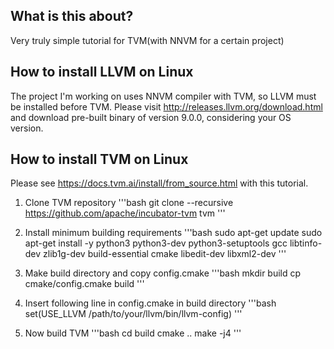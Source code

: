 ## What is this about?
Very truly simple tutorial for TVM(with NNVM for a certain project)

## How to install LLVM on Linux
The project I'm working on uses NNVM compiler with TVM, so LLVM must be installed before TVM.
Please visit http://releases.llvm.org/download.html and download pre-built binary of version 9.0.0, considering your OS version.


## How to install TVM on Linux
Please see https://docs.tvm.ai/install/from_source.html with this tutorial.

1. Clone TVM repository
  '''bash
  git clone --recursive https://github.com/apache/incubator-tvm tvm
  '''

2. Install minimum building requirements
  '''bash
  sudo apt-get update
  sudo apt-get install -y python3 python3-dev python3-setuptools gcc libtinfo-dev zlib1g-dev build-essential cmake libedit-dev libxml2-dev
  '''

3. Make build directory and copy config.cmake
  '''bash
  mkdir build
  cp cmake/config.cmake build
  '''

4. Insert following line in config.cmake in build directory
  '''bash
  set(USE_LLVM /path/to/your/llvm/bin/llvm-config)
  '''

5. Now build TVM
  '''bash
  cd build
  cmake ..
  make -j4
  '''
